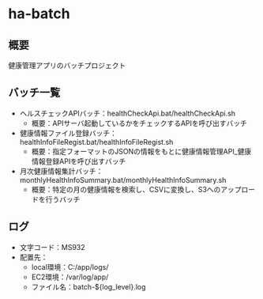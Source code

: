 # ha-batch

## 概要
健康管理アプリのバッチプロジェクト

## バッチ一覧
- ヘルスチェックAPIバッチ：healthCheckApi.bat/healthCheckApi.sh
    - 概要：APIサーバ起動しているかをチェックするAPIを呼び出すバッチ
- 健康情報ファイル登録バッチ：healthInfoFileRegist.bat/healthInfoFileRegist.sh
    - 概要：指定フォーマットのJSONの情報をもとに健康情報管理API_健康情報登録APIを呼び出すバッチ
- 月次健康情報集計バッチ：monthlyHealthInfoSummary.bat/monthlyHealthInfoSummary.sh
    - 概要：特定の月の健康情報を検索し、CSVに変換し、S3へのアップロードを行うバッチ

## ログ
- 文字コード：MS932
- 配置先：
    - local環境：C:/app/logs/
    - EC2環境：/var/log/app/
    - ファイル名：batch-${log_level}.log

